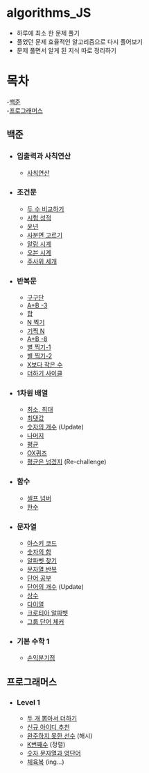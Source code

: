 # algorithms_JS

-   하루에 최소 한 문제 풀기
-   풀었던 문제 효율적인 알고리즘으로 다시 풀어보기
-   문제 풀면서 알게 된 지식 따로 정리하기

# 목차

-[백준](#백준)  
-[프로그래머스](#프로그래머스)  

## 백준

-   ### 입출력과 사칙연산
    -   [사칙연산](BaekJoon_Algorithms/10869/app.js)
-   ### 조건문
    -   [두 수 비교하기](BaekJoon_Algorithms/1330/app.js)
    -   [시험 성적](BaekJoon_Algorithms/9498/app.js)
    -   [윤년](BaekJoon_Algorithms/2753/app.js)
    -   [사분면 고르기](BaekJoon_Algorithms/14681/app.js)
    -   [알람 시계](BaekJoon_Algorithms/2884/app.js)
    -   [오븐 시계](BaekJoon_Algorithms/2525/app.js)
    -   [주사위 세개](BaekJoon_Algorithms/2480/app.js)
-   ### 반복문
    -   [구구단](BaekJoon_Algorithms/2739/app.js)
    -   [A+B -3](BaekJoon_Algorithms/10950/app.js)
    -   [합](BaekJoon_Algorithms/8393/app.js)
    -   [N 찍기](BaekJoon_Algorithms/2741/app.js)
    -   [기찍 N](BaekJoon_Algorithms/2742/app.js)
    -   [A+B -8](BaekJoon_Algorithms/11021/app.js)
    -   [별 찍기-1](BaekJoon_Algorithms/2438/app.js)
    -   [별 찍기-2](BaekJoon_Algorithms/2439/app.js)
    -   [X보다 작은 수](BaekJoon_Algorithms/10871/app.js)
    -   [더하기 사이클](BaekJoon_Algorithms/1110/app.js)
-   ### 1차원 배열

    -   [최소, 최대](BaekJoon_Algorithms/10818/app.js)
    -   [최댓값](BaekJoon_Algorithms/2562/app.js)
    -   [숫자의 개수](BaekJoon_Algorithms/2577/app.js) (Update)
    -   [나머지](BaekJoon_Algorithms/3052/app.js)
    -   [평균](BaekJoon_Algorithms/1546/app.js)
    -   [OX퀴즈](BaekJoon_Algorithms/8958/app.js)
    -   [평균은 넘겠지](BaekJoon_Algorithms/4344/app.js) (Re-challenge)

-   ### 함수
    -   [셀프 넘버](BaekJoon_Algorithms/4673/app.js)
    -   [한수](BaekJoon_Algorithms/1065/app.js)
-   ### 문자열
    -   [아스키 코드](BaekJoon_Algorithms/11654/app.js)
    -   [숫자의 합](BaekJoon_Algorithms/11720/app.js)
    -   [알파벳 찾기](BaekJoon_Algorithms/10809/app.js)
    -   [문자열 반복](BaekJoon_Algorithms/2675/app.js)
    -   [단어 공부](BaekJoon_Algorithms/1157/app.js)
    -   [단어의 개수](BaekJoon_Algorithms/1152/app.js) (Update)
    -   [상수](BaekJoon_Algorithms/2908/app.js)
    -   [다이얼](BaekJoon_Algorithms/5622/app.js)
    -   [크로티아 알파벳](BaekJoon_Algorithms/2941/app.js)
    -   [그룹 단어 체커](BaekJoon_Algorithms/1316/app.js)
- ### 기본 수학 1
    -   [손익분기점](BaekJoon_Algorithms/1712/app.js)

## 프로그래머스

-   ### Level 1
    -   [두 개 뽑아서 더하기](Programmers/220519.js)
    -   [신규 아이디 추천](Programmers/220520.js)
    -   [완주하지 못한 선수](Programmers/220521.js) (해시)  
    -   [K번째수](Programmers/220523.js) (정렬)  
    -   [숫자 문자열과 영단어](Programmers/220524.js)  
    -   [체육복](Programmers/220525.js) (ing...)

